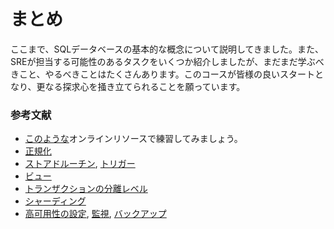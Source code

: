 # まとめ
ここまで、SQLデータベースの基本的な概念について説明してきました。また、SREが担当する可能性のあるタスクをいくつか紹介しましたが、まだまだ学ぶべきこと、やるべきことはたくさんあります。このコースが皆様の良いスタートとなり、更なる探求心を掻き立てられることを願っています。

### 参考文献

* [このような](https://www.w3resource.com/sql-exercises/index.php)オンラインリソースで練習してみましょう。
* [正規化](https://beginnersbook.com/2015/05/normalization-in-dbms/)
* [ストアドルーチン](https://dev.mysql.com/doc/refman/8.0/ja/stored-routines.html), [トリガー](https://dev.mysql.com/doc/refman/8.0/ja/trigger-syntax.html)
* [ビュー](https://www.essentialsql.com/what-is-a-relational-database-view/)
* [トランザクションの分離レベル](https://dev.mysql.com/doc/refman/8.0/ja/innodb-transaction-isolation-levels.html)
* [シャーディング](https://www.digitalocean.com/community/tutorials/understanding-database-sharding)
* [高可用性の設定](https://severalnines.com/database-blog/introduction-database-high-availability-mysql-mariadb), [監視](https://blog.serverdensity.com/how-to-monitor-mysql/), [バックアップ](https://dev.mysql.com/doc/refman/8.0/ja/backup-methods.html)